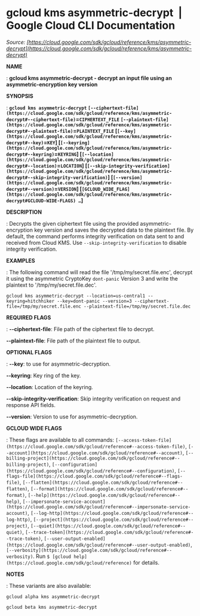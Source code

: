 # gcloud kms asymmetric-decrypt  |  Google Cloud CLI Documentation

*Source: [https://cloud.google.com/sdk/gcloud/reference/kms/asymmetric-decrypt](https://cloud.google.com/sdk/gcloud/reference/kms/asymmetric-decrypt)*

**NAME**

: **gcloud kms asymmetric-decrypt - decrypt an input file using an asymmetric-encryption key version**

**SYNOPSIS**

: **`gcloud kms asymmetric-decrypt` `[--ciphertext-file](https://cloud.google.com/sdk/gcloud/reference/kms/asymmetric-decrypt#--ciphertext-file)`=`CIPHERTEXT_FILE` `[--plaintext-file](https://cloud.google.com/sdk/gcloud/reference/kms/asymmetric-decrypt#--plaintext-file)`=`PLAINTEXT_FILE` [`[--key](https://cloud.google.com/sdk/gcloud/reference/kms/asymmetric-decrypt#--key)`=`KEY`] [`[--keyring](https://cloud.google.com/sdk/gcloud/reference/kms/asymmetric-decrypt#--keyring)`=`KEYRING`] [`[--location](https://cloud.google.com/sdk/gcloud/reference/kms/asymmetric-decrypt#--location)`=`LOCATION`] [`[--skip-integrity-verification](https://cloud.google.com/sdk/gcloud/reference/kms/asymmetric-decrypt#--skip-integrity-verification)`] [`[--version](https://cloud.google.com/sdk/gcloud/reference/kms/asymmetric-decrypt#--version)`=`VERSION`] [`[GCLOUD_WIDE_FLAG](https://cloud.google.com/sdk/gcloud/reference/kms/asymmetric-decrypt#GCLOUD-WIDE-FLAGS) …`]**

**DESCRIPTION**

: Decrypts the given ciphertext file using the provided asymmetric-encryption key
version and saves the decrypted data to the plaintext file.
By default, the command performs integrity verification on data sent to and
received from Cloud KMS. Use `--skip-integrity-verification` to
disable integrity verification.

**EXAMPLES**

: The following command will read the file '/tmp/my/secret.file.enc', decrypt it
using the asymmetric CryptoKey `dont-panic` Version 3 and write the
plaintext to '/tmp/my/secret.file.dec'.

```
gcloud kms asymmetric-decrypt --location=us-central1 --keyring=hitchhiker --key=dont-panic --version=3 --ciphertext-file=/tmp/my/secret.file.enc --plaintext-file=/tmp/my/secret.file.dec
```

**REQUIRED FLAGS**

: **--ciphertext-file**:
File path of the ciphertext file to decrypt.

**--plaintext-file**:
File path of the plaintext file to output.

**OPTIONAL FLAGS**

: **--key**:
to use for asymmetric-decryption.

**--keyring**:
Key ring of the key.

**--location**:
Location of the keyring.

**--skip-integrity-verification**:
Skip integrity verification on request and response API fields.

**--version**:
Version to use for asymmetric-decryption.

**GCLOUD WIDE FLAGS**

: These flags are available to all commands: `[--access-token-file](https://cloud.google.com/sdk/gcloud/reference#--access-token-file)`,
`[--account](https://cloud.google.com/sdk/gcloud/reference#--account)`, `[--billing-project](https://cloud.google.com/sdk/gcloud/reference#--billing-project)`,
`[--configuration](https://cloud.google.com/sdk/gcloud/reference#--configuration)`,
`[--flags-file](https://cloud.google.com/sdk/gcloud/reference#--flags-file)`,
`[--flatten](https://cloud.google.com/sdk/gcloud/reference#--flatten)`, `[--format](https://cloud.google.com/sdk/gcloud/reference#--format)`, `[--help](https://cloud.google.com/sdk/gcloud/reference#--help)`, `[--impersonate-service-account](https://cloud.google.com/sdk/gcloud/reference#--impersonate-service-account)`,
`[--log-http](https://cloud.google.com/sdk/gcloud/reference#--log-http)`,
`[--project](https://cloud.google.com/sdk/gcloud/reference#--project)`, `[--quiet](https://cloud.google.com/sdk/gcloud/reference#--quiet)`, `[--trace-token](https://cloud.google.com/sdk/gcloud/reference#--trace-token)`, `[--user-output-enabled](https://cloud.google.com/sdk/gcloud/reference#--user-output-enabled)`,
`[--verbosity](https://cloud.google.com/sdk/gcloud/reference#--verbosity)`.
Run `$ [gcloud help](https://cloud.google.com/sdk/gcloud/reference)` for details.

**NOTES**

: These variants are also available:

```
gcloud alpha kms asymmetric-decrypt
```

```
gcloud beta kms asymmetric-decrypt
```